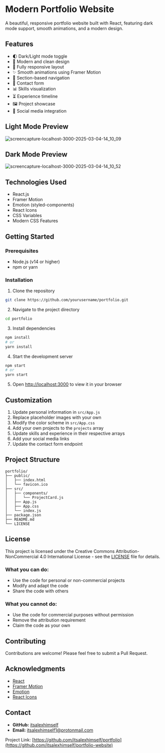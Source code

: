 # Modern Portfolio Website

A beautiful, responsive portfolio website built with React, featuring dark mode support, smooth animations, and a modern design.

## Features

- 🌓 Dark/Light mode toggle
- 🎨 Modern and clean design
- 📱 Fully responsive layout
- ✨ Smooth animations using Framer Motion
- 🎯 Section-based navigation
- 📝 Contact form
- 📊 Skills visualization
- ⏳ Experience timeline
- 🖼️ Project showcase
- 🔗 Social media integration

## Light Mode Preview

![screencapture-localhost-3000-2025-03-04-14_10_09](https://github.com/user-attachments/assets/eee56bdf-a22b-47e1-87ae-ec5637c3c553)

## Dark Mode Preview

![screencapture-localhost-3000-2025-03-04-14_10_52](https://github.com/user-attachments/assets/6c419dd3-1681-4db1-88db-b2d5aa5b5640)

## Technologies Used

- React.js
- Framer Motion
- Emotion (styled-components)
- React Icons
- CSS Variables
- Modern CSS Features

## Getting Started

### Prerequisites

- Node.js (v14 or higher)
- npm or yarn

### Installation

1. Clone the repository
```bash
git clone https://github.com/yourusername/portfolio.git
```

2. Navigate to the project directory
```bash
cd portfolio
```

3. Install dependencies
```bash
npm install
# or
yarn install
```

4. Start the development server
```bash
npm start
# or
yarn start
```

5. Open [http://localhost:3000](http://localhost:3000) to view it in your browser

## Customization

1. Update personal information in `src/App.js`
2. Replace placeholder images with your own
3. Modify the color scheme in `src/App.css`
4. Add your own projects to the `projects` array
5. Update skills and experience in their respective arrays
6. Add your social media links
7. Update the contact form endpoint

## Project Structure

```
portfolio/
├── public/
│   ├── index.html
│   └── favicon.ico
├── src/
│   ├── components/
│   │   └── ProjectCard.js
│   ├── App.js
│   ├── App.css
│   └── index.js
├── package.json
├── README.md
└── LICENSE
```

## License

This project is licensed under the Creative Commons Attribution-NonCommercial 4.0 International License - see the [LICENSE](LICENSE) file for details.

### What you can do:
- Use the code for personal or non-commercial projects
- Modify and adapt the code
- Share the code with others

### What you cannot do:
- Use the code for commercial purposes without permission
- Remove the attribution requirement
- Claim the code as your own

## Contributing

Contributions are welcome! Please feel free to submit a Pull Request.

## Acknowledgments

- [React](https://reactjs.org/)
- [Framer Motion](https://www.framer.com/motion/)
- [Emotion](https://emotion.sh/)
- [React Icons](https://react-icons.github.io/react-icons/)

## Contact

- **GitHub:** [itsalexhimself](https://github.com/itsalexhimself)
- **Email:** [itsalexhimself1@protonmail.com](mailto:itsalexhimself1@protonmail.com)

Project Link: [https://github.com/itsalexhimself/portfolio](https://github.com/itsalexhimself/portfolio-website)

